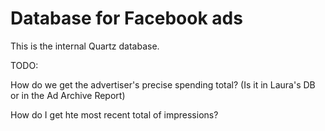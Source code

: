 # Database for Facebook ads

This is the internal Quartz database.

TODO:

How do we get the advertiser's precise spending total? (Is it in Laura's DB or in the Ad Archive Report)

How do I get hte most recent total of impressions?